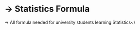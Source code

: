 <h1>-> Statistics Formula</h1>

-> All formula needed for university students learning Statistics</
